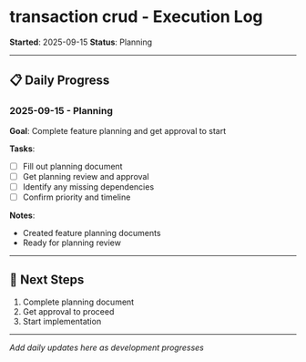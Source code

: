 # transaction crud - Execution Log

**Started**: 2025-09-15
**Status**: Planning

---

## 📋 **Daily Progress**

### **2025-09-15 - Planning**
**Goal**: Complete feature planning and get approval to start

**Tasks**:
- [ ] Fill out planning document
- [ ] Get planning review and approval
- [ ] Identify any missing dependencies
- [ ] Confirm priority and timeline

**Notes**:
- Created feature planning documents
- Ready for planning review

---

## 🎯 **Next Steps**
1. Complete planning document
2. Get approval to proceed
3. Start implementation

---

*Add daily updates here as development progresses*
